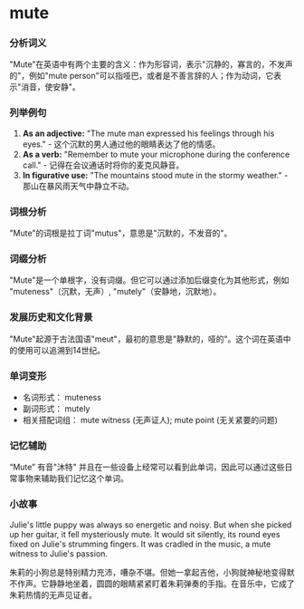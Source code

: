 # mute

### 分析词义

  

"Mute"在英语中有两个主要的含义：作为形容词，表示"沉静的，寡言的，不发声的"，例如"mute person"可以指哑巴，或者是不善言辞的人；作为动词，它表示"消音，使安静"。

  

### 列举例句

  

1.  **As an adjective:** "The mute man expressed his feelings through his eyes." - 这个沉默的男人通过他的眼睛表达了他的情感。
2.  **As a verb:** "Remember to mute your microphone during the conference call." - 记得在会议通话时将你的麦克风静音。
3.  **In figurative use:** "The mountains stood mute in the stormy weather." - 那山在暴风雨天气中静立不动。

  

### 词根分析

  

"Mute"的词根是拉丁词"mutus"，意思是"沉默的，不发音的"。

  

### 词缀分析

  

"Mute"是一个单根字，没有词缀。但它可以通过添加后缀变化为其他形式，例如 "muteness"（沉默，无声）, "mutely"（安静地，沉默地）。

  

### 发展历史和文化背景

  

"Mute"起源于古法国语"meut"，最初的意思是"静默的，哑的"。这个词在英语中的使用可以追溯到14世纪。

  

### 单词变形

  

*   名词形式： muteness
*   副词形式： mutely
*   相关搭配词组： mute witness (无声证人); mute point (无关紧要的问题)

  

### 记忆辅助

  

“Mute” 有音"沐特" 并且在一些设备上经常可以看到此单词，因此可以通过这些日常事物来辅助我们记忆这个单词。

  

### 小故事

  

Julie's little puppy was always so energetic and noisy. But when she picked up her guitar, it fell mysteriously mute. It would sit silently, its round eyes fixed on Julie's strumming fingers. It was cradled in the music, a mute witness to Julie's passion.

  

朱莉的小狗总是特别精力充沛，嘈杂不堪。但她一拿起吉他，小狗就神秘地变得默不作声。它静静地坐着，圆圆的眼睛紧紧盯着朱莉弹奏的手指。在音乐中，它成了朱莉热情的无声见证者。
